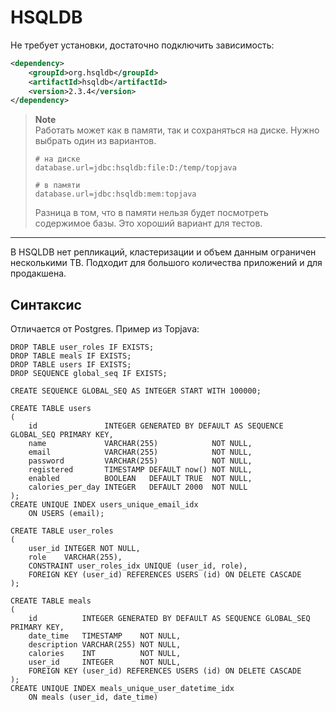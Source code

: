 # HSQLDB
Не требует установки, достаточно подключить зависимость:
```xml
<dependency>
    <groupId>org.hsqldb</groupId>
    <artifactId>hsqldb</artifactId>
    <version>2.3.4</version>
</dependency>
```

> **Note**<br>
> Работать может как в памяти, так и сохраняться на диске.
> Нужно выбрать один из вариантов.
> ```properties
> # на диске
> database.url=jdbc:hsqldb:file:D:/temp/topjava
> ```
> ```properties
> # в памяти
> database.url=jdbc:hsqldb:mem:topjava
> ```
> 
> Разница в том, что в памяти нельзя будет посмотреть содержимое базы.
> Это хороший вариант для тестов.

***

В HSQLDB нет репликаций, кластеризации и объем данным ограничен несколькими TB.
Подходит для большого количества приложений и для продакшена.

## Синтаксис
Отличается от Postgres. Пример из Topjava:
```hsqldb
DROP TABLE user_roles IF EXISTS;
DROP TABLE meals IF EXISTS;
DROP TABLE users IF EXISTS;
DROP SEQUENCE global_seq IF EXISTS;

CREATE SEQUENCE GLOBAL_SEQ AS INTEGER START WITH 100000;

CREATE TABLE users
(
    id               INTEGER GENERATED BY DEFAULT AS SEQUENCE GLOBAL_SEQ PRIMARY KEY,
    name             VARCHAR(255)            NOT NULL,
    email            VARCHAR(255)            NOT NULL,
    password         VARCHAR(255)            NOT NULL,
    registered       TIMESTAMP DEFAULT now() NOT NULL,
    enabled          BOOLEAN   DEFAULT TRUE  NOT NULL,
    calories_per_day INTEGER   DEFAULT 2000  NOT NULL
);
CREATE UNIQUE INDEX users_unique_email_idx
    ON USERS (email);

CREATE TABLE user_roles
(
    user_id INTEGER NOT NULL,
    role    VARCHAR(255),
    CONSTRAINT user_roles_idx UNIQUE (user_id, role),
    FOREIGN KEY (user_id) REFERENCES USERS (id) ON DELETE CASCADE
);

CREATE TABLE meals
(
    id          INTEGER GENERATED BY DEFAULT AS SEQUENCE GLOBAL_SEQ PRIMARY KEY,
    date_time   TIMESTAMP    NOT NULL,
    description VARCHAR(255) NOT NULL,
    calories    INT          NOT NULL,
    user_id     INTEGER      NOT NULL,
    FOREIGN KEY (user_id) REFERENCES USERS (id) ON DELETE CASCADE
);
CREATE UNIQUE INDEX meals_unique_user_datetime_idx
    ON meals (user_id, date_time)
```
